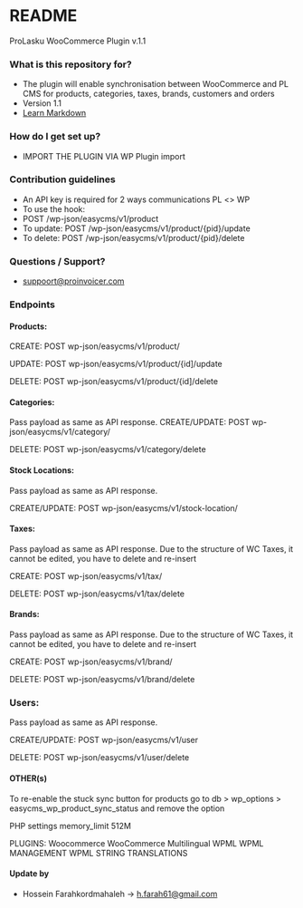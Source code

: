 # README #

ProLasku WooCommerce Plugin v.1.1

### What is this repository for? ###

* The plugin will enable synchronisation between WooCommerce and PL CMS for products, categories, taxes, brands, customers and orders
* Version 1.1
* [Learn Markdown](https://bitbucket.org/tutorials/markdowndemo)

### How do I get set up? ###

* IMPORT THE PLUGIN VIA WP Plugin import

### Contribution guidelines ###

* An API key is required for 2 ways communications PL <> WP
* To use the hook:
* POST   /wp-json/easycms/v1/product
* To update: POST   /wp-json/easycms/v1/product/{pid}/update
* To delete: POST   /wp-json/easycms/v1/product/{pid}/delete

### Questions / Support? ###

* suppoort@proinvoicer.com

### Endpoints

#### Products:

CREATE: POST wp-json/easycms/v1/product/

UPDATE: POST wp-json/easycms/v1/product/{id]/update

DELETE: POST wp-json/easycms/v1/product/{id]/delete


#### Categories:
Pass payload as same as API response.
CREATE/UPDATE: POST wp-json/easycms/v1/category/

DELETE: POST wp-json/easycms/v1/category/delete


#### Stock Locations:
Pass payload as same as API response.

CREATE/UPDATE: POST wp-json/easycms/v1/stock-location/

#### Taxes:
Pass payload as same as API response. Due to the structure of WC Taxes, it cannot be edited, you have to delete and re-insert

CREATE:  POST wp-json/easycms/v1/tax/

DELETE:  POST wp-json/easycms/v1/tax/delete

#### Brands:
Pass payload as same as API response. Due to the structure of WC Taxes, it cannot be edited, you have to delete and re-insert

CREATE:  POST wp-json/easycms/v1/brand/

DELETE:  POST wp-json/easycms/v1/brand/delete

### Users:
Pass payload as same as API response.

CREATE/UPDATE: POST wp-json/easycms/v1/user

DELETE:       POST wp-json/easycms/v1/user/delete



#### OTHER(s)
To re-enable the stuck sync button for products go to db > wp_options > easycms_wp_product_sync_status and remove the option

PHP settings 
memory_limit 512M


PLUGINS:
Woocommerce
WooCommerce Multilingual
WPML
WPML MANAGEMENT
WPML STRING TRANSLATIONS



#### Update by
* Hossein Farahkordmahaleh -> h.farah61@gmail.com